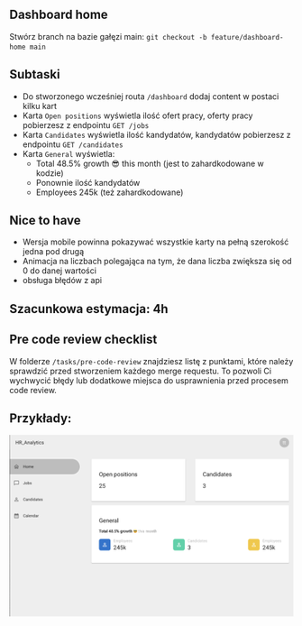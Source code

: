 ## Dashboard home
Stwórz branch na bazie gałęzi main:
`git checkout -b feature/dashboard-home main`

## Subtaski
- Do stworzonego wcześniej routa `/dashboard` dodaj content w postaci kilku kart
- Karta `Open positions` wyświetla ilość ofert pracy, oferty pracy pobierzesz z endpointu `GET /jobs`
- Karta `Candidates` wyświetla ilość kandydatów, kandydatów pobierzesz z endpointu `GET /candidates`
- Karta `General` wyświetla:
  - Total 48.5% growth 😎 this month (jest to zahardkodowane w kodzie)
  - Ponownie ilość kandydatów
  - Employees 245k (też zahardkodowane)

## Nice to have
- Wersja mobile powinna pokazywać wszystkie karty na pełną szerokość jedna pod drugą
- Animacja na liczbach polegająca na tym, że dana liczba zwiększa się od 0 do danej wartości
- obsługa błędów z api

## Szacunkowa estymacja: 4h

## Pre code review checklist

W folderze `/tasks/pre-code-review` znajdziesz listę z punktami, które należy sprawdzić przed stworzeniem każdego merge requestu. To pozwoli Ci wychwycić błędy lub dodatkowe miejsca do usprawnienia przed procesem code review.

## Przykłady:
![Dashboard content](./dashboard-content.png "Dashboard content")

